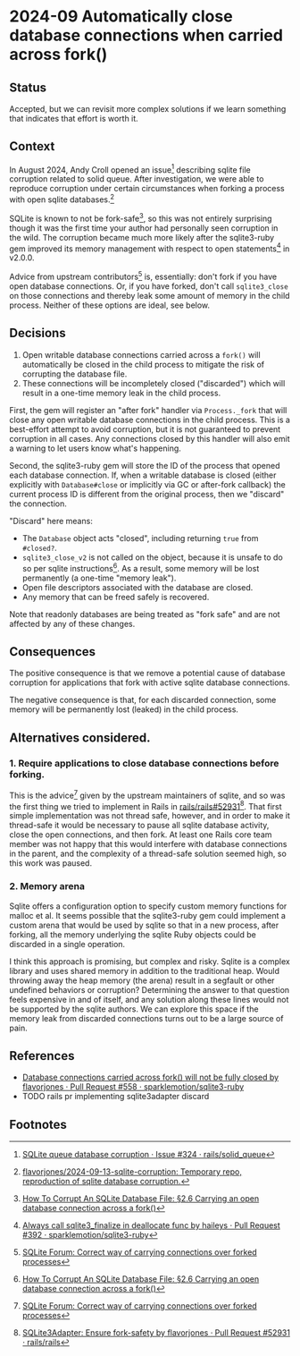 
# 2024-09 Automatically close database connections when carried across fork()

## Status

Accepted, but we can revisit more complex solutions if we learn something that indicates that effort is worth it.


## Context

In August 2024, Andy Croll opened an issue[^issue] describing sqlite file corruption related to solid queue. After investigation, we were able to reproduce corruption under certain circumstances when forking a process with open sqlite databases.[^repro]

SQLite is known to not be fork-safe[^howto], so this was not entirely surprising though it was the first time your author had personally seen corruption in the wild. The corruption became much more likely after the sqlite3-ruby gem improved its memory management with respect to open statements[^gemleak] in v2.0.0.

Advice from upstream contributors[^advice] is, essentially: don't fork if you have open database connections. Or, if you have forked, don't call `sqlite3_close` on those connections and thereby leak some amount of memory in the child process. Neither of these options are ideal, see below.


## Decisions

1. Open writable database connections carried across a `fork()` will automatically be closed in the child process to mitigate the risk of corrupting the database file.
2. These connections will be incompletely closed ("discarded") which will result in a one-time memory leak in the child process.

First, the gem will register an "after fork" handler via `Process._fork` that will close any open writable database connections in the child process. This is a best-effort attempt to avoid corruption, but it is not guaranteed to prevent corruption in all cases. Any connections closed by this handler will also emit a warning to let users know what's happening.

Second, the sqlite3-ruby gem will store the ID of the process that opened each database connection. If, when a writable database is closed (either explicitly with `Database#close` or implicitly via GC or after-fork callback) the current process ID is different from the original process, then we "discard" the connection.

"Discard" here means:

- The `Database` object acts "closed", including returning `true` from `#closed?`.
- `sqlite3_close_v2` is not called on the object, because it is unsafe to do so per sqlite instructions[^howto]. As a result, some memory will be lost permanently (a one-time "memory leak").
- Open file descriptors associated with the database are closed.
- Any memory that can be freed safely is recovered.

Note that readonly databases are being treated as "fork safe" and are not affected by any of these changes.


## Consequences

The positive consequence is that we remove a potential cause of database corruption for applications that fork with active sqlite database connections.

The negative consequence is that, for each discarded connection, some memory will be permanently lost (leaked) in the child process.


## Alternatives considered.

### 1. Require applications to close database connections before forking.

This is the advice[^advice] given by the upstream maintainers of sqlite, and so was the first thing we tried to implement in Rails in [rails/rails#52931](https://github.com/rails/rails/pull/52931)[^before_fork]. That first simple implementation was not thread safe, however, and in order to make it thread-safe it would be necessary to pause all sqlite database activity, close the open connections, and then fork. At least one Rails core team member was not happy that this would interfere with database connections in the parent, and the complexity of a thread-safe solution seemed high, so this work was paused.

### 2. Memory arena

Sqlite offers a configuration option to specify custom memory functions for malloc et al. It seems possible that the sqlite3-ruby gem could implement a custom arena that would be used by sqlite so that in a new process, after forking, all the memory underlying the sqlite Ruby objects could be discarded in a single operation.

I think this approach is promising, but complex and risky. Sqlite is a complex library and uses shared memory in addition to the traditional heap. Would throwing away the heap memory (the arena) result in a segfault or other undefined behaviors or corruption? Determining the answer to that question feels expensive in and of itself, and any solution along these lines would not be supported by the sqlite authors. We can explore this space if the memory leak from discarded connections turns out to be a large source of pain.


## References

- [Database connections carried across fork() will not be fully closed by flavorjones · Pull Request #558 · sparklemotion/sqlite3-ruby](https://github.com/sparklemotion/sqlite3-ruby/pull/558)
- TODO rails pr implementing sqlite3adapter discard


## Footnotes

[^issue]: [SQLite queue database corruption · Issue #324 · rails/solid_queue](https://github.com/rails/solid_queue/issues/324)
[^repro]: [flavorjones/2024-09-13-sqlite-corruption: Temporary repo, reproduction of sqlite database corruption.](https://github.com/flavorjones/2024-09-13-sqlite-corruption)
[^howto]: [How To Corrupt An SQLite Database File: §2.6 Carrying an open database connection across a fork()](https://www.sqlite.org/howtocorrupt.html#_carrying_an_open_database_connection_across_a_fork_)
[^gemleak]: [Always call sqlite3_finalize in deallocate func by haileys · Pull Request #392 · sparklemotion/sqlite3-ruby](https://github.com/sparklemotion/sqlite3-ruby/pull/392)
[^advice]: [SQLite Forum: Correct way of carrying connections over forked processes](https://sqlite.org/forum/forumpost/1fa07728204567a0a136f442cb1c59e3117da96898b7fa3290b0063ae7f6f012)
[^before_fork]: [SQLite3Adapter: Ensure fork-safety by flavorjones · Pull Request #52931 · rails/rails](https://github.com/rails/rails/pull/52931#issuecomment-2351365601)
[^config]: [SQlite3 Configuration Options](https://www.sqlite.org/c3ref/c_config_covering_index_scan.html)
